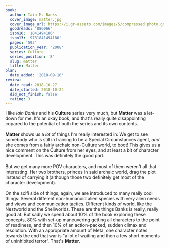 ```yaml
---
book:
  author: Iain M. Banks
  cover_image: matter.jpg
  cover_image_url: https://i.gr-assets.com/images/S/compressed.photo.goodreads.com/books/1327954631l/886066._SX98_.jpg
  goodreads: '886066'
  isbn10: '1841494186'
  isbn13: '9781841494180'
  pages: '593'
  publication_year: '2008'
  series: Culture
  series_position: '8'
  slug: matter
  title: Matter
plan:
  date_added: '2018-09-10'
review:
  date_read: 2018-10-27
  date_started: 2018-10-24
  did_not_finish: false
  rating: 3
---
```


I like *Iain Banks* and his **Culture** series very much, but **Matter** was a let-down for me. It's an okay book, and that's really quite disappointing copared to the potential of both the series and its own contents.<br /><br />**Matter** shows us a *lot* of things I'm really interested in: We get to see somebody who is still in training to be a Special Circumstances agent, *and* she comes from a fairly archaic non-Culture world, to boot! This gives us a nice comment on the Culture from her eyes, and at least a bit of character development. This was definitely the good part.<br /><br />But we get many more POV characters, and most of them weren't all that interesting. Her two brothers, princes in said archaic world, drag the plot instead of carrying it (although those two definitely get most of the character development).<br /><br />On the scifi side of things, again, we are introduced to many really cool things: Several different non-humanoid alien species with very alien needs and views and communication tactics. Different kinds of world, like the Nestworld and the Shellworlds. These are the things Banks is really, really good at. But sadly we spend about 10% of the book exploring these concepts, 80% with set-up maneuvering getting all characters to the point of readiness, and then 10% of an action-packed, sudden climax and resolution. With an appropriate amount of Meta, one character notes towards the end that war is "a lot of waiting and then a few short moments of uninhibited terror". That's **Matter**.
